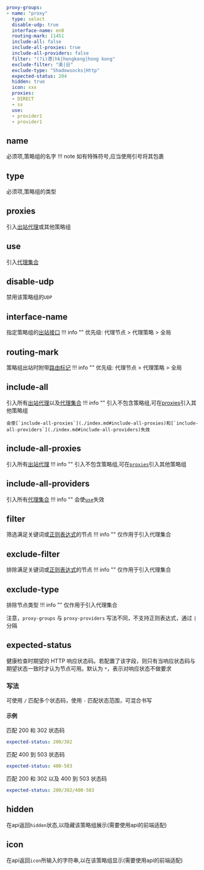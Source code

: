 ```{.yaml linenums="1"}
proxy-groups:
- name: "proxy"
  type: select
  disable-udp: true
  interface-name: en0
  routing-mark: 11451
  include-all: false
  include-all-proxies: true
  include-all-providers: false
  filter: "(?i)港|hk|hongkong|hong kong"
  exclude-filter: "美|日"
  exclude-type: "Shadowsocks|Http"
  expected-status: 204
  hidden: true
  icon: xxx
  proxies:
  - DIRECT
  - ss
  use:
  - provider1
  - provider1
```

## name
必须项,策略组的名字
!!! note
    如有特殊符号,应当使用引号将其包裹

## type
必须项,策略组的类型

## proxies
引入[出站代理](../proxies/index.md)或其他策略组

## use
引入[代理集合](../proxy-providers/index.md)

## disable-udp

禁用该策略组的`UDP`

## interface-name
指定策略组的[出站接口](../general.md#_11)
!!! info ""
    优先级: 代理节点 > 代理策略 > 全局

## routing-mark
策略组出站时附带[路由标记](../general.md#_12)
!!! info ""
    优先级: 代理节点 > 代理策略 > 全局

## include-all
引入所有[出站代理](../proxies/index.md)以及[代理集合](../proxy-providers/index.md)
!!! info ""
    引入不包含策略组,可在[proxies](./index.md#proxies)引入其他策略组

    会使[`include-all-proxies`](./index.md#include-all-proxies)和[`include-all-providers`](./index.md#include-all-providers)失效

## include-all-proxies
引入所有[出站代理](../proxies/index.md)
!!! info ""
    引入不包含策略组,可在[`proxies`](./index.md#proxies)引入其他策略组

## include-all-providers
引入所有[代理集合](../proxy-providers/index.md)
!!! info ""
    会使[`use`](./index.md#use)失效

## filter
筛选满足关键词或[正则表达式](https://github.com/ziishaned/learn-regex/blob/master/translations/README-cn.md)的节点
!!! info ""
    仅作用于引入代理集合

## exclude-filter
排除满足关键词或[正则表达式](https://github.com/ziishaned/learn-regex/blob/master/translations/README-cn.md)的节点
!!! info ""
    仅作用于引入代理集合

## exclude-type
排除节点类型
!!! info ""
    仅作用于引入代理集合

注意，`proxy-groups` 与 `proxy-providers` 写法不同，不支持正则表达式，通过 `|` 分隔

## expected-status
健康检查时期望的 HTTP 响应状态码。若配置了该字段，则只有当响应状态码与期望状态一致时才认为节点可用。默认为 `*`，表示对响应状态不做要求

### 写法

可使用 `/` 匹配多个状态码，使用 `-` 匹配状态范围，可混合书写

#### 示例

匹配 200 和 302 状态码

```{.yaml linenums="1"}
expected-status: 200/302
```

匹配 400 到 503 状态码

```{.yaml linenums="1"}
expected-status: 400-503
```

匹配 200 和 302 以及 400 到 503 状态码

```{.yaml linenums="1"}
expected-status: 200/302/400-503
```

## hidden

在api返回`hidden`状态,以隐藏该策略组展示(需要使用api的前端适配)

## icon

在api返回`icon`所输入的字符串,以在该策略组显示(需要使用api的前端适配)